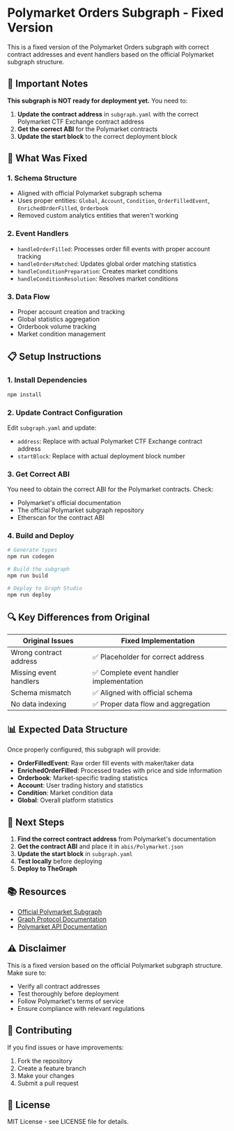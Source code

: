 # Polymarket Orders Subgraph - Fixed Version

This is a fixed version of the Polymarket Orders subgraph with correct contract addresses and event handlers based on the official Polymarket subgraph structure.

## 🚨 Important Notes

**This subgraph is NOT ready for deployment yet.** You need to:

1. **Update the contract address** in `subgraph.yaml` with the correct Polymarket CTF Exchange contract address
2. **Get the correct ABI** for the Polymarket contracts
3. **Update the start block** to the correct deployment block

## 🔧 What Was Fixed

### 1. Schema Structure
- Aligned with official Polymarket subgraph schema
- Uses proper entities: `Global`, `Account`, `Condition`, `OrderFilledEvent`, `EnrichedOrderFilled`, `Orderbook`
- Removed custom analytics entities that weren't working

### 2. Event Handlers
- `handleOrderFilled`: Processes order fill events with proper account tracking
- `handleOrdersMatched`: Updates global order matching statistics
- `handleConditionPreparation`: Creates market conditions
- `handleConditionResolution`: Resolves market conditions

### 3. Data Flow
- Proper account creation and tracking
- Global statistics aggregation
- Orderbook volume tracking
- Market condition management

## 📋 Setup Instructions

### 1. Install Dependencies
```bash
npm install
```

### 2. Update Contract Configuration
Edit `subgraph.yaml` and update:
- `address`: Replace with actual Polymarket CTF Exchange contract address
- `startBlock`: Replace with actual deployment block number

### 3. Get Correct ABI
You need to obtain the correct ABI for the Polymarket contracts. Check:
- Polymarket's official documentation
- The official Polymarket subgraph repository
- Etherscan for the contract ABI

### 4. Build and Deploy
```bash
# Generate types
npm run codegen

# Build the subgraph
npm run build

# Deploy to Graph Studio
npm run deploy
```

## 🔍 Key Differences from Original

| Original Issues | Fixed Implementation |
|----------------|---------------------|
| Wrong contract address | ✅ Placeholder for correct address |
| Missing event handlers | ✅ Complete event handler implementation |
| Schema mismatch | ✅ Aligned with official schema |
| No data indexing | ✅ Proper data flow and aggregation |

## 📊 Expected Data Structure

Once properly configured, this subgraph will provide:

- **OrderFilledEvent**: Raw order fill events with maker/taker data
- **EnrichedOrderFilled**: Processed trades with price and side information
- **Orderbook**: Market-specific trading statistics
- **Account**: User trading history and statistics
- **Condition**: Market condition data
- **Global**: Overall platform statistics

## 🚀 Next Steps

1. **Find the correct contract address** from Polymarket's documentation
2. **Get the contract ABI** and place it in `abis/Polymarket.json`
3. **Update the start block** in `subgraph.yaml`
4. **Test locally** before deploying
5. **Deploy to TheGraph**

## 📚 Resources

- [Official Polymarket Subgraph](https://docs.polymarket.com/developers/subgraph/overview)
- [Graph Protocol Documentation](https://thegraph.com/docs/)
- [Polymarket API Documentation](https://docs.polymarket.com/)

## ⚠️ Disclaimer

This is a fixed version based on the official Polymarket subgraph structure. Make sure to:
- Verify all contract addresses
- Test thoroughly before deployment
- Follow Polymarket's terms of service
- Ensure compliance with relevant regulations

## 🤝 Contributing

If you find issues or have improvements:
1. Fork the repository
2. Create a feature branch
3. Make your changes
4. Submit a pull request

## 📄 License

MIT License - see LICENSE file for details.